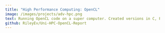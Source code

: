 ```yaml
---
title: "High Performance Computing: OpenCL"
image: /images/projects/adv-hpc.png
text: Running OpenCL code on a super computer. Created versions in C, Python and Haskell. Achieved a mark of 90%.
github: RileyEv/Uni-HPC-OpenCL-Report
---
```

